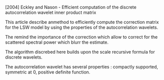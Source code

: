 [2004] Eckley and Nason - Efficient computation of the discrete autocorrelation wavelet inner product matrix

This article describe anmethod to efficiently compute the correction matrix for the LSW model by using the properties of the autocorrelation wavelets.

The remind the importance of the correction which allow to correct for the scattered spectral power which blurr the estimate.

The algorithm discrebed here builds upon the scale recursive formula for discrete wavelets.

The autocorrelation wavelet has several properties : compactly supported, symmetric at 0, positive definite function.
